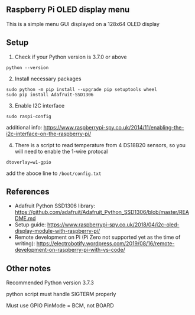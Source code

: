 Raspberry Pi OLED display menu
----------------------------------------

This is a simple menu GUI displayed on a 128x64 OLED display

Setup
----------------------------------------
1. Check if your Python version is 3.7.0 or above
```
python --version
```

2. Install necessary packages
```
sudo python -m pip install --upgrade pip setuptools wheel
sudo pip install Adafruit-SSD1306
```

3. Enable I2C interface
```
sudo raspi-config
```
additional info: https://www.raspberrypi-spy.co.uk/2014/11/enabling-the-i2c-interface-on-the-raspberry-pi/

4. There is a script to read temperature from 4 DS18B20 sensors, so you will need to enable the 1-wire protocal
```
dtoverlay=w1-gpio
```
add the aboce line to `/boot/config.txt`

References
----------------------------------------
* Adafruit Python SSD1306 library: https://github.com/adafruit/Adafruit_Python_SSD1306/blob/master/README.md
* Setup guide: https://www.raspberrypi-spy.co.uk/2018/04/i2c-oled-display-module-with-raspberry-pi/
* Remote development on Pi (Pi Zero not supported yet as the time of writing): https://electrobotify.wordpress.com/2019/08/16/remote-development-on-raspberry-pi-with-vs-code/

Other notes
----------------------------------------

Recommended Python version 3.7.3

python script must handle SIGTERM properly

Must use GPIO PinMode = BCM, not BOARD

